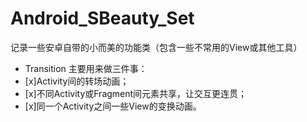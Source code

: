 # Android_SBeauty_Set
记录一些安卓自带的小而美的功能类（包含一些不常用的View或其他工具）

- Transition 
主要用来做三件事：
- [x]Activity间的转场动画；
- [x]不同Activity或Fragment间元素共享，让交互更连贯；
- [x]同一个Activity之间一些View的变换动画。
